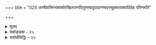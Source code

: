+++
title = "025 अस्यैवाचिन्त्यशक्तेरखिलजनयितुस्स्यादुपादानभावस्सूक्ष्माव्यक्तादिदेहः परिणमति"

+++
<details><summary>मूलम्</summary>

अस्यैवाचिन्त्यशक्तेरखिलजनयितुस्स्यादुपादानभावस्सूक्ष्माव्यक्तादिदेहः परिणमति यतोऽनेकधा स्थूलवृत्त्या ।  
निष्कृष्टेऽस्मिन् शरीरिण्य(खि)मलगुणगणालङ्कृतानन्दरूपे संपद्यन्ते समस्तास्समुचितगतयो निर्विकारादिवादाः ॥ २५ ॥
</details>

<details><summary>सर्वाङ्कषा - २५</summary>

तं होवाच । यं वै सोम्यैतमणिमानं न निभालयसे, एतस्य वै सोम्यैषोऽणिम्न एवं महान्यग्रोधस्तिष्ठति ॥ श्रद्धत्स्व सौम्य' इति । (छां. 6-12- 1,2) । एतदपेक्षयापि किं विवरणं देयम् ॥ 

। 

अयमाशयः – बीजत्वेन प्रसिद्धं यल्लोके द्रव्यम्, वस्तुतो न तद्वीजम् मूषिकाघातबीजादिभ्योऽङ्कुरोत्पत्तेरदर्शनात् । अतस्सूक्ष्ममतीन्द्रियमेव किञ्चिद्बीजशब्दार्थः । दृश्यमानं तु तस्याधिष्ठानमात्रम् । एवं सत्यपि एकस्माद्बीजात् वृक्षो यदा भवति, तदा स वृक्षो बीजे पूर्वं सन्, उतासन् ? । असत्त्वे कथम् तस्माद्व्यवस्थिततया कश्चन एव वृक्षो भवेत् ? असत्त्वाविशेषात् सर्वं सर्वस्माद्भवेत् । तथाऽऽदर्शनात् सत्त्वपक्ष एव स्वीकार्यः । वृक्षो बीजेऽस्तीत्यस्य कोऽर्थः ? यादृशस्थूलरूपेण वृक्षो दृश्यतेऽनन्तरम्, तादृशस्थूलरूपेण सत्त्वं प्रत्यक्षविरुद्धम् । सर्वोऽपि वृक्षः काण्डशाखापत्रपुष्पफलादिरूपस्तथैव बीजे न स्यादेव, अथापि केनचिद्रूपेण स्यादेव; अन्यथा तस्मात्तादृशस्यैव वृक्षस्य विकास इति व्यवस्था न स्यात् । अतः पत्रपुष्पाद्यात्मकः महान् वृक्षः येन केनचिदनिर्वचनीयेन सूक्ष्मरूपेण बीजे वर्तत इत्येतावन्मात्रं वक्तव्यम् । अथापि 'पत्रपुष्पादिकं बीजे वर्तते इत्यस्य, असङ्कीर्ण तादृग्रूपेण विकासार्हसूक्ष्मरूपेण वर्तते इत्यभिप्रायेण, भाविदृष्ट्या यथा पत्रपुष्पादिशब्दप्रयोगः, तथैव प्रकृतेऽपि चिदचिदीश्वररूपेण परिणामार्हसूक्ष्मावस्थारूपेण सर्वं ब्रह्मणि वर्तत इति भाविदृष्ट्या चिदचिच्छब्दप्रयोगः, न तु प्रलयकालिकस्थितिदृष्ट्या । अतश्च सूक्षावस्थस्य 

अत्रास्यैवाचार्यवर्यस्य न्यायास 



धाराणविमुक्रमात् (निरंशस्यापि घटते 

420 

प्रादेशिकाविकारिता 

[ एकस्यैव निमित्तोपादानत्वे ] 

दख्यः 

171. कर्तोपादानमेव स्वसुखमुखगुणे स्वप्रयत्नप्रसूते 

संयोगं स्वस्य मूर्तेः स्वयमुपजनयन्नीश्वरोऽप्येवमिष्टः । 

ब्रह्मणः स्थूलावस्थाप्राप्तौ विशेषणयोर्विशेष्यस्य च तत्तत्स्वरूपानुगुणोऽन्यथाभावोऽनिवार्य इत्युपादानम्, कार्यानुकूलसङ्कल्पवत्त्वान्निमित्तं चेत्यभिन्ननिमित्तोपादानम् ब्रह्मेति न किञ्चिदपहीनम् ॥ 

नन्वस्त्विदं सर्वम् । 'अभिन्ननिमित्तोपादान' पदस्य विग्रहोऽभिधीयताम् ! कोऽयं बालिशः प्रश्नः ! शब्दस्तु संप्रतिपन्नः । उच्यतां यथासंभवं विग्रहः । श्रूयताम् – 'नानाव्याकरणाभिज्ञबहुविद्वत्परिग्रहे । शब्दासाधुत्वमाहुर्ये शाब्दिकांस्तान्न मन्महे ॥' (त. टी.) इति सिंहगर्जनम् ॥ २५ ॥
</details>


<details><summary>सर्वार्थसिद्धिः - २५</summary>

अस्यैवाचिन्त्यशक्तेरखिलजनयितुस्स्यादुपादानभाव-  
स्सूक्ष्माव्यक्तादिदेहः परिणमति यतोऽनेकधा स्थूलवृत्त्या ।  
निष्कृष्टेऽस्मिन् शरीरिण्य[खि]मलगुणगणालङ्कृतानन्दरूपे  
संपद्यन्ते समस्तास्समुचितगतयो निर्विकारादिवादाः ॥ २५ ॥  
श्रुतिसिद्धस्य विश्वकर्तुः श्रौतमुपादानत्वमपि प्रस्तौति - अस्येति ॥ अखिलजनयितुरस्यैवेति विरोधशङ्कासूचनम्; अचिन्त्यशक्तेरिति परिहारनिदानगर्भम् । विकारापुरुषार्थनिषेधकशास्त्रविरोधशान्त्यै सर्वोपादानत्वं बालयुवपरिणतिवत् सद्वारकमित्याह - सूक्ष्मेति । सूक्ष्मस्थूलत्वोक्तिर्हेतुकार्यभावघटनार्था । अनेकधेत्युक्त्या -'तम एकीभवतीत्यादिप्रसिद्धप्राच्यावस्थातो वैषम्यं व्यज्यते । उपादानतया विकाराद्याश्रयस्य कथं तदभावोपदेश इत्यत्राह - निष्कृष्ट इति ॥ २५ ॥
</details>
